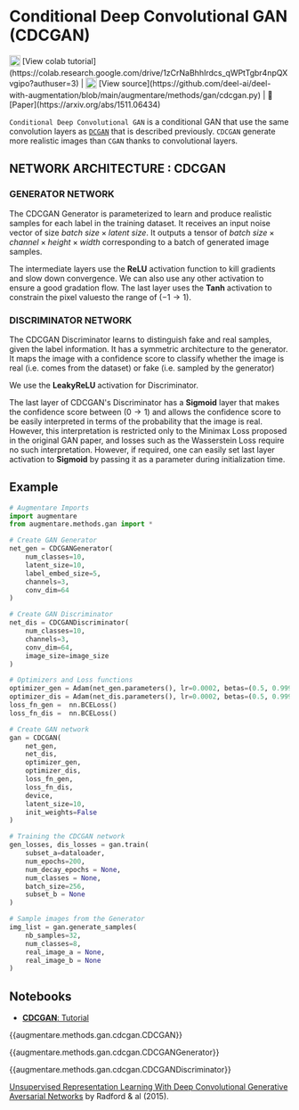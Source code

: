 # Conditional Deep Convolutional GAN (CDCGAN)

<sub>
    <img src="https://upload.wikimedia.org/wikipedia/commons/d/d0/Google_Colaboratory_SVG_Logo.svg" width="20">
</sub>[View colab tutorial](https://colab.research.google.com/drive/1zCrNaBhhIrdcs_qWPtTgbr4npQXvgipo?authuser=3) |
<sub>
    <img src="https://upload.wikimedia.org/wikipedia/commons/9/91/Octicons-mark-github.svg" width="20">
</sub>[View source](https://github.com/deel-ai/deel-with-augmentation/blob/main/augmentare/methods/gan/cdcgan.py) |
📰 [Paper](https://arxiv.org/abs/1511.06434)


`Conditional Deep Convolutional GAN` is a conditional GAN that use the same convolution layers as [`DCGAN`]() that is described previously. `CDCGAN` generate more realistic images than `CGAN` thanks to convolutional layers.

## NETWORK ARCHITECTURE : CDCGAN

### GENERATOR NETWORK
The CDCGAN Generator is parameterized to learn and produce realistic samples for each label in the training dataset. It receives an input noise vector of size $batch\ size \times latent\ size$. It outputs a tensor of $batch\ size \times channel \times height \times width$ corresponding to a batch of generated image samples.

The intermediate layers use the **ReLU** activation function to kill gradients and slow down convergence. We can also use any other activation to ensure a good gradation flow. The last layer uses the **Tanh** activation to constrain the pixel values ​​to the range of $(- 1 \to 1)$. 

### DISCRIMINATOR NETWORK
The CDCGAN Discriminator learns to distinguish fake and real samples, given the label information. It has a symmetric architecture to the generator. It maps the image with a confidence score to classify whether the image is real (i.e. comes from the dataset) or fake (i.e. sampled by the generator) 

We use the **LeakyReLU** activation for Discriminator.

The last layer of CDCGAN's Discriminator has a **Sigmoid** layer that makes the confidence score between $(0 \to 1)$ and allows the confidence score to be easily interpreted in terms of the probability that the image is real. However, this interpretation is restricted only to the Minimax Loss proposed in the original GAN paper, and losses such as the Wasserstein Loss require no such interpretation. However, if required, one can easily set last layer activation to **Sigmoid** by passing it as a parameter during initialization time.

## Example

```python
# Augmentare Imports
import augmentare
from augmentare.methods.gan import *

# Create GAN Generator
net_gen = CDCGANGenerator(
    num_classes=10,
    latent_size=10,
    label_embed_size=5,
    channels=3,
    conv_dim=64
)

# Create GAN Discriminator
net_dis = CDCGANDiscriminator(
    num_classes=10,
    channels=3,
    conv_dim=64,
    image_size=image_size
)

# Optimizers and Loss functions
optimizer_gen = Adam(net_gen.parameters(), lr=0.0002, betas=(0.5, 0.999))
optimizer_dis = Adam(net_dis.parameters(), lr=0.0002, betas=(0.5, 0.999))
loss_fn_gen =  nn.BCELoss()
loss_fn_dis =  nn.BCELoss()

# Create GAN network
gan = CDCGAN(
    net_gen,
    net_dis,
    optimizer_gen,
    optimizer_dis,
    loss_fn_gen,
    loss_fn_dis,
    device,
    latent_size=10,
    init_weights=False
)

# Training the CDCGAN network
gen_losses, dis_losses = gan.train(
    subset_a=dataloader,
    num_epochs=200,
    num_decay_epochs = None,
    num_classes = None,
    batch_size=256,
    subset_b = None
)

# Sample images from the Generator
img_list = gan.generate_samples(
    nb_samples=32,
    num_classes=8,
    real_image_a = None,
    real_image_b = None
)
```

## Notebooks

- [**CDCGAN**: Tutorial](https://colab.research.google.com/drive/1zCrNaBhhIrdcs_qWPtTgbr4npQXvgipo?authuser=3)

{{augmentare.methods.gan.cdcgan.CDCGAN}}

{{augmentare.methods.gan.cdcgan.CDCGANGenerator}}

{{augmentare.methods.gan.cdcgan.CDCGANDiscriminator}}

[Unsupervised Representation Learning With Deep Convolutional Generative Aversarial Networks](https://arxiv.org/abs/1511.06434) by Radford & al (2015).
